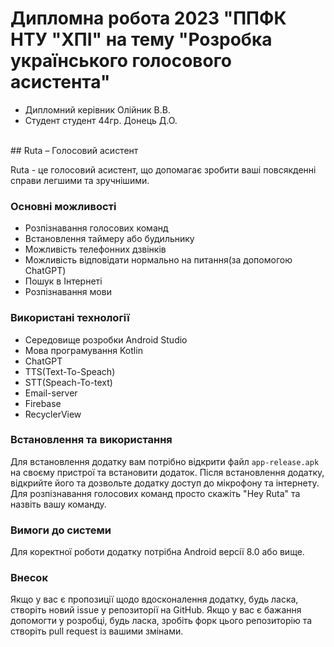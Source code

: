 # Дипломна робота 2023 "ППФК НТУ "ХПІ" на тему "Розробка українського голосового асистента"
- Дипломний керівник Олійник В.В.
- Студент студент 44гр. Донець Д.О.
<br>
## Ruta – Голосовий асистент

Ruta - це голосовий асистент, що допомагає зробити ваші повсякденні справи легшими та зручнішими.

### Основні можливості

- Розпізнавання голосових команд
- Встановлення таймеру або будильнику
- Можливість телефонних дзвінків 
- Можливість відповідати нормально на питання(за допомогою ChatGPT)
- Пошук в Інтернеті
- Розпізнавання мови

### Використані технології
- Середовище розробки Android Studio
- Мова програмування Kotlin
- ChatGPT
- TTS(Text-To-Speach)
- STT(Speach-To-text)
- Email-server
- Firebase
- RecyclerView


### Встановлення та використання

Для встановлення додатку вам потрібно відкрити файл `app-release.apk` 
на своєму пристрої та встановити додаток. Після встановлення додатку, 
відкрийте його та дозвольте додатку доступ до мікрофону та інтернету. 
Для розпізнавання голосових команд просто скажіть "Hey Ruta" та назвіть вашу команду.

### Вимоги до системи

Для коректної роботи додатку потрібна Android версії 8.0 або вище.

### Внесок

Якщо у вас є пропозиції щодо вдосконалення додатку, будь ласка, створіть новий issue у репозиторії на GitHub. Якщо у вас є бажання допомогти у розробці, будь ласка, зробіть форк цього репозиторію та створіть pull request із вашими змінами.


